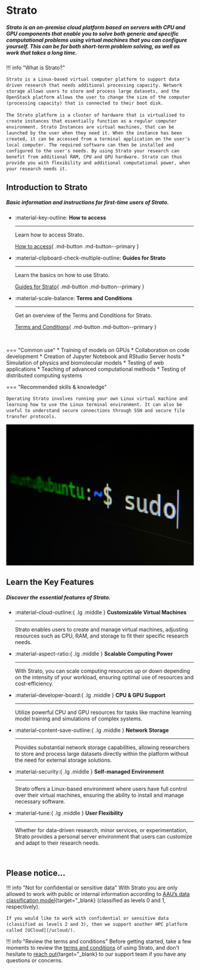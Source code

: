 # Strato

##### Strato is an on-premise cloud platform based on servers with CPU and GPU components that enable you to solve both generic and specific computational problems using virtual machines that you can configure yourself. This can be for both short-term problem solving, as well as work that takes a long time.

!!! info "What is Strato?"

    Strato is a Linux-based virtual computer platform to support data driven research that needs additional processing capacity. Network storage allows users to store and process large datasets, and the OpenStack platform allows the user to change the size of the computer (processing capacity) that is connected to their boot disk.

    The Strato platform is a cluster of hardware that is virtualised to create instances that essentially function as a regular computer environment. Strato Instances are virtual machines, that can be launched by the user when they need it. When the instance has been created, it can be accessed from a terminal application on the user's local computer. The required software can then be installed and configured to the user's needs. By using Strato your research can benefit from additional RAM, CPU and GPU hardware. Strato can thus provide you with flexibility and additional computational power, when your research needs it.

## Introduction to Strato

##### Basic information and instructions for first-time users of Strato.

<div class="grid cards grid-three grid-button-bottom" markdown>

<!--
Icons can be searched and found here:
https://squidfunk.github.io/mkdocs-material/reference/icons-emojis/ (best, is to use the ones starting with material)
-->

- :material-key-outline: __How to access__ 

    ---

    Learn how to access Strato.
  
    [How to access](/strato/how-to-access/){ .md-button .md-button--primary }

- :material-clipboard-check-multiple-outline: __Guides for Strato__ 

    ---

    Learn the basics on how to use Strato.

    [Guides for Strato](/strato/getting-started/){ .md-button .md-button--primary }

- :material-scale-balance: __Terms and Conditions__ 

    ---

    Get an overview of the Terms and Conditions for Strato.

    [Terms and Conditions](/strato/terms-and-conditions/){ .md-button .md-button--primary }

</div>


<br> <!-- Just a little break -->

<div class="grid" markdown>

=== "Common use"
    * Training of models on GPUs
    * Collaboration on code development
    * Creation of Jupyter Notebook and RStudio Server hosts
    * Simulation of physics and biomolecular models
    * Testing of web applications
    * Teaching of advanced computational methods
    * Testing of distributed computing systems

=== "Recommended skills & knowledge"

    Operating Strato involves running your own Linux virtual machine and learning how to use the Linux terminal environment. It can also be useful to understand secure connections through SSH and secure file transfer protocols.


![Image title](/assets/img/strato_hero.jpg)

</div>

## Learn the Key Features

##### Discover the essential features of Strato.


<div class="grid cards grid-three" markdown>

<!--
Icons can be searched and found here:
https://squidfunk.github.io/mkdocs-material/reference/icons-emojis/ (best, is to use the ones starting with material)
-->

-   :material-cloud-outline:{ .lg .middle } __Customizable Virtual Machines__

    ---
    
    Strato enables users to create and manage virtual machines, adjusting resources such as CPU, RAM, and storage to fit their specific research needs.

-   :material-aspect-ratio:{ .lg .middle } __Scalable Computing Power__

    ---
    
    With Strato, you can scale computing resources up or down depending on the intensity of your workload, ensuring optimal use of resources and cost-efficiency.

-   :material-developer-board:{ .lg .middle } __CPU & GPU Support__

    ---
    
    Utilize powerful CPU and GPU resources for tasks like machine learning model training and simulations of complex systems.

-   :material-content-save-outline:{ .lg .middle } __Network Storage__

    ---
    
    Provides substantial network storage capabilities, allowing researchers to store and process large datasets directly within the platform without the need for external storage solutions.

-   :material-security:{ .lg .middle } __Self-managed Environment__

    ---
    
    Strato offers a Linux-based environment where users have full control over their virtual machines, ensuring the ability to install and manage necessary software.

-   :material-tune:{ .lg .middle } __User Flexibility__

    ---
    
    Whether for data-driven research, minor services, or experimentation, Strato provides a personal server environment that users can customize and adapt to their research needs.

</div>

<br> <!-- Just a little break -->

## Please notice...

!!! info "Not for confidential or sensitive data"
    With Strato you are only allowed to work with public or internal information according to [AAU’s data classification model](https://www.security.aau.dk/data-classification){target="_blank} (classified as levels 0 and 1, respectively).

    If you would like to work with confidential or sensitive data (classified as levels 2 and 3), then we support another HPC platform called [UCloud](/ucloud/).

!!! info "Review the terms and conditions"
    Before getting started, take a few moments to review the [terms and conditions](/strato/terms-and-conditions/) of using Strato, and don't hesitate to [reach out](https://serviceportal.aau.dk/serviceportal?id=emp_taxonomy_topic&topic_id=82a253e8838fc21053711d447daad328){target="_blank} to our support team if you have any questions or concerns.